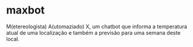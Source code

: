 # maxbot
M(etereologista) A(utomaziado) X, um chatbot que informa a temperatura atual de uma localização e também a previsão para uma semana deste local.
